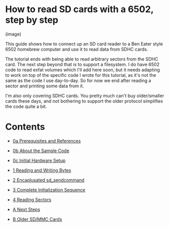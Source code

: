 # How to read SD cards with a 6502, step by step

   (image)

This guide shows how to connect up an SD card reader to a Ben Eater style 6502
homebrew computer and use it to read data from SDHC cards.

The tutorial ends with being able to read arbitrary sectors from the SDHC card.
The next step beyond that is to support a filesystem.  I do have 6502 code to
read exfat volumes which I'll add here soon, but it needs adapting to work on
top of the specific code I wrote for this tutorial, as it's not the same as the
code I use day-to-day.  So for now we end after reading a sector and printing
some data from it.

I'm also only covering SDHC cards.  You pretty much can't buy older/smaller
cards these days, and not bothering to support the older protocol simplifies
the code quite a bit.

# Contents

* [0a Prerequisites and References](0a_Prereqs.md)
* [0b About the Sample Code](0b_SampleCode.md)
* [0c Initial Hardware Setup](0c_HardwareSetup.md)
  
* [1  Reading and Writing Bytes](1_ReadingWritingBytes.md)
* [2  Encaplusated sd\_sendcommand](2_SendCommand.md)
* [3  Complete Initialization Sequence](3_Initialization.md)
* [4  Reading Sectors](4_ReadingSectors.md)
  
* [A  Next Steps](A_NextSteps.md)
* [B  Older SD/MMC Cards](B_OlderCards.md)

